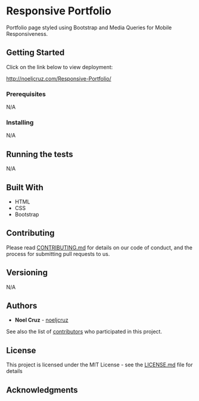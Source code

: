 # Responsive Portfolio

Portfolio page styled using Bootstrap and Media Queries for Mobile Responsiveness.

## Getting Started

Click on the link below to view deployment:

http://noeljcruz.com/Responsive-Portfolio/

### Prerequisites

N/A

### Installing

N/A

## Running the tests

N/A

## Built With

* HTML
* CSS
* Bootstrap

## Contributing

Please read [CONTRIBUTING.md](https://gist.github.com/PurpleBooth/b24679402957c63ec426) for details on our code of conduct, and the process for submitting pull requests to us.

## Versioning

N/A

## Authors

* **Noel Cruz** - [noeljcruz](https://github.com/noeljcruz)

See also the list of [contributors](https://github.com/your/project/contributors) who participated in this project.

## License

This project is licensed under the MIT License - see the [LICENSE.md](LICENSE.md) file for details

## Acknowledgments
